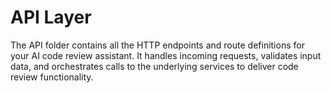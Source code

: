 # API Layer

The API folder contains all the HTTP endpoints and route definitions for your AI code review assistant. It handles incoming requests, validates input data, and orchestrates calls to the underlying services to deliver code review functionality.

